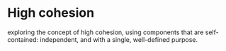 # High cohesion

exploring the concept of high cohesion, using components that are self-contained: independent, and with a single, well-defined purpose.
